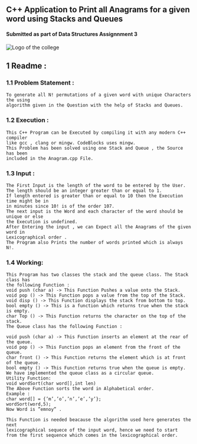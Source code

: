 ## C++ Application to Print all Anagrams for a given word using Stacks and Queues

#### Submitted as part of Data Structures Assignnment 3
![Logo of the college](http://www.technomelange.in/images/MITManipalEducation.png)

## 1 Readme :

### 1.1 Problem Statement :
	To generate all N! permutations of a given word with unique Characters the using
	algorithm given in the Question with the help of Stacks and Queues.

### 1.2 Execution :
	This C++ Program can be Executed by compiling it with any modern C++ compiler
	like gcc , clang or mingw. CodeBlocks uses mingw.
	This Problem has been solved using one Stack and Queue , the Source has been
	included in the Anagram.cpp File.

### 1.3 Input :
	The First Input is the length of the word to be entered by the User.
	The length should be an integer greater than or equal to 1.
	If length entered is greater than or equal to 10 then the Execution time might be in
	in minutes since 10! is of the order 107.
	The next input is the Word and each character of the word should be unique or else
	the Execution is undefined.
	After Entering the input , we can Expect all the Anagrams of the given word in
	Lexicographical order .
	The Program also Prints the number of words printed which is always N!.

### 1.4 Working:
	This Program has two classes the stack and the queue class. The Stack class has
	the following Function :
	void push (char a) -> This Function Pushes a value onto the Stack.
	void pop () -> This Function pops a value from the top of the Stack.
	void disp () -> This Function displays the stack from bottom to top.
	bool empty () -> This is a function which returns true when the stack is empty.
	char Top () -> This Function returns the character on the top of the stack.
	The Queue class has the following Function :

	void push (char a) -> This Function inserts an element at the rear of the queue.
	void pop () -> This Function pops an element from the front of the queue.
	char front () -> This Function returns the element which is at front of the queue.
	bool empty () -> This Function returns true when the queue is empty.
	We have implemented the queue class as a circular queue.
	Utility Function:
	void wordSort(char word[],int len)
	The Above Function sorts the word in Alphabetical order.
	Example :
	char word[] = {’m’,’o’,’n’,’e’,’y’};
	wordSort(word,5);
	Now Word is ”emnoy” .

	This Function is needed beacause the algorithm used here generates the next
	lexicographical sequece of the input word, hence we need to start
	from the first sequence which comes in the lexicographical order.